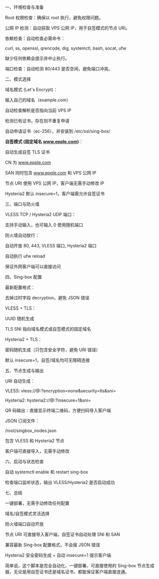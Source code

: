 一、环境检查与准备

Root 权限检查：确保以 root 执行，避免权限问题。

公网 IP 检测：自动获取 VPS 公网 IP，用于自签模式的节点 URI。

依赖检查：自动检查必需命令：

curl, ss, openssl, qrencode, dig, systemctl, bash, socat, ufw

缺少任何依赖会提示并中止执行。

端口检查：自动检测 80/443 是否空闲，避免端口冲突。

二、模式选择

域名模式 (Let's Encrypt)：

输入自己的域名（example.com）

自动检查解析是否指向当前 VPS IP

检测已有证书，存在则不重复申请

自动申请证书（ec-256），并安装到 /etc/ssl/sing-box/

**自签模式 (固定域名 www.epple.com)**：

自动生成自签 TLS 证书

CN 为 www.epple.com

SAN 同时包含 www.epple.com 和 VPS 公网 IP

节点 URI 使用 VPS 公网 IP，客户端无需手动修改 IP

Hysteria2 默认 insecure=1，客户端需允许自签证书

三、端口与防火墙

VLESS TCP / Hysteria2 UDP 端口：

支持手动输入，也可输入 0 使用随机端口

防火墙自动放行：

自动开放 80, 443, VLESS 端口, Hysteria2 端口

自动执行 ufw reload

保证外网客户端可以直接访问

四、Sing-box 配置

最新配置格式：

去掉过时字段 decryption，避免 JSON 错误

VLESS + TLS：

UUID 随机生成

TLS SNI 指向域名模式或自签模式的固定域名

Hysteria2 + TLS：

密码随机生成（只包含安全字符，避免 URI 错误）

默认 insecure=1，自签/域名均可无障碍连接

五、节点生成与输出

URI 自动生成：

VLESS: vless://<UUID>@<IP>:<port>?encryption=none&security=tls&sni=<domain>

Hysteria2: hysteria2://<password>@<IP>:<port>?insecure=1&sni=<domain>

QR 码输出：直接显示终端二维码，方便扫码导入客户端

JSON 订阅文件：

/root/singbox_nodes.json

包含 VLESS 和 Hysteria2 节点

客户端可直接导入，无需手动修改

六、启动与状态检查

自动 systemctl enable 和 restart sing-box

检查端口监听状态，输出 VLESS/Hysteria2 是否启动成功

七、总结

一键部署，无需手动修改任何配置

域名/自签模式灵活选择

防火墙端口自动开放

节点 URI 可直接导入客户端，自签证书自动处理 SNI 和 SAN

兼容最新 Sing-box 配置格式，不会报 JSON 错误

Hysteria2 安全密码生成 + 自动 insecure=1 提示客户端

简单说，这个脚本是完全自动化、一键部署、可直接使用的 Sing-box 节点生成器，无论是用自签证书还是域名证书，都能保证客户端直接连通。
